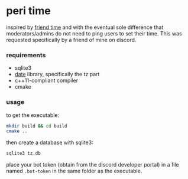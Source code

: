 # peri time

inspired by [friend time](https://github.com/KevinNovak/Friend-Time) and with the eventual sole difference that
moderators/admins do not need to ping users to set their time. This was requested specifically by a friend of mine on discord.

### requirements
* sqlite3
* [date](https://github.com/howardhinnant/date) library, specifically the tz part
* c++11-compliant compiler
* cmake

### usage
to get the executable:

```sh
mkdir build && cd build
cmake ..
```

then create a database with sqlite3:

```sh
sqlite3 tz.db
```

place your bot token (obtain from the discord developer portal) in a file named `.bot-token` in the same folder as the executable.
